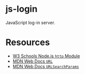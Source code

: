 # js-login
JavaScript log-in server.

# Resources
- [W3 Schools Node.js `http` Module](https://www.w3schools.com/nodejs/nodejs_http.asp)
- [MDN Web Docs `URL`](https://developer.mozilla.org/en-US/docs/Web/API/URL)
- [MDN Web Docs `URLSearchParams`](https://developer.mozilla.org/en-US/docs/Web/API/URLSearchParams)
